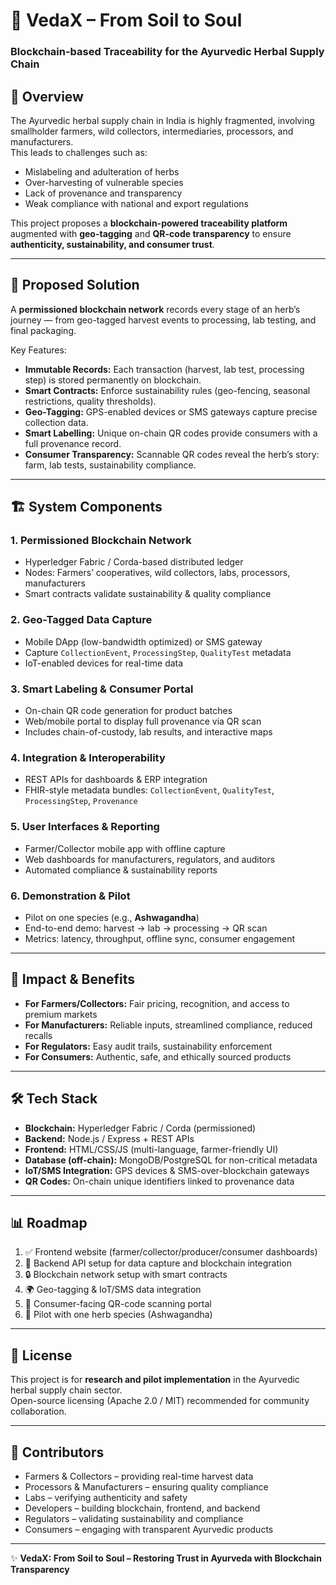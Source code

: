 # 🌿 VedaX – From Soil to Soul  
### Blockchain-based Traceability for the Ayurvedic Herbal Supply Chain  

## 📌 Overview
The Ayurvedic herbal supply chain in India is highly fragmented, involving smallholder farmers, wild collectors, intermediaries, processors, and manufacturers.  
This leads to challenges such as:
- Mislabeling and adulteration of herbs  
- Over-harvesting of vulnerable species  
- Lack of provenance and transparency  
- Weak compliance with national and export regulations  

This project proposes a **blockchain-powered traceability platform** augmented with **geo-tagging** and **QR-code transparency** to ensure **authenticity, sustainability, and consumer trust**.

---

## 🚀 Proposed Solution
A **permissioned blockchain network** records every stage of an herb’s journey — from geo-tagged harvest events to processing, lab testing, and final packaging.  

Key Features:
- **Immutable Records:** Each transaction (harvest, lab test, processing step) is stored permanently on blockchain.  
- **Smart Contracts:** Enforce sustainability rules (geo-fencing, seasonal restrictions, quality thresholds).  
- **Geo-Tagging:** GPS-enabled devices or SMS gateways capture precise collection data.  
- **Smart Labelling:** Unique on-chain QR codes provide consumers with a full provenance record.  
- **Consumer Transparency:** Scannable QR codes reveal the herb’s story: farm, lab tests, sustainability compliance.  

---

## 🏗️ System Components
### 1. Permissioned Blockchain Network
- Hyperledger Fabric / Corda-based distributed ledger  
- Nodes: Farmers’ cooperatives, wild collectors, labs, processors, manufacturers  
- Smart contracts validate sustainability & quality compliance  

### 2. Geo-Tagged Data Capture
- Mobile DApp (low-bandwidth optimized) or SMS gateway  
- Capture `CollectionEvent`, `ProcessingStep`, `QualityTest` metadata  
- IoT-enabled devices for real-time data  

### 3. Smart Labeling & Consumer Portal
- On-chain QR code generation for product batches  
- Web/mobile portal to display full provenance via QR scan  
- Includes chain-of-custody, lab results, and interactive maps  

### 4. Integration & Interoperability
- REST APIs for dashboards & ERP integration  
- FHIR-style metadata bundles: `CollectionEvent`, `QualityTest`, `ProcessingStep`, `Provenance`  

### 5. User Interfaces & Reporting
- Farmer/Collector mobile app with offline capture  
- Web dashboards for manufacturers, regulators, and auditors  
- Automated compliance & sustainability reports  

### 6. Demonstration & Pilot
- Pilot on one species (e.g., **Ashwagandha**)  
- End-to-end demo: harvest → lab → processing → QR scan  
- Metrics: latency, throughput, offline sync, consumer engagement  

---

## 🎯 Impact & Benefits
- **For Farmers/Collectors:** Fair pricing, recognition, and access to premium markets  
- **For Manufacturers:** Reliable inputs, streamlined compliance, reduced recalls  
- **For Regulators:** Easy audit trails, sustainability enforcement  
- **For Consumers:** Authentic, safe, and ethically sourced products  

---

## 🛠️ Tech Stack
- **Blockchain:** Hyperledger Fabric / Corda (permissioned)  
- **Backend:** Node.js / Express + REST APIs  
- **Frontend:** HTML/CSS/JS (multi-language, farmer-friendly UI)  
- **Database (off-chain):** MongoDB/PostgreSQL for non-critical metadata  
- **IoT/SMS Integration:** GPS devices & SMS-over-blockchain gateways  
- **QR Codes:** On-chain unique identifiers linked to provenance data  

---

## 📊 Roadmap
1. ✅ Frontend website (farmer/collector/producer/consumer dashboards)  
2. 🔄 Backend API setup for data capture and blockchain integration  
3. 🔒 Blockchain network setup with smart contracts  
4. 🌍 Geo-tagging & IoT/SMS data integration  
5. 📱 Consumer-facing QR-code scanning portal  
6. 🚀 Pilot with one herb species (Ashwagandha)  

---

## 📖 License
This project is for **research and pilot implementation** in the Ayurvedic herbal supply chain sector.  
Open-source licensing (Apache 2.0 / MIT) recommended for community collaboration.  

---


## 🤝 Contributors
- Farmers & Collectors – providing real-time harvest data  
- Processors & Manufacturers – ensuring quality compliance  
- Labs – verifying authenticity and safety  
- Developers – building blockchain, frontend, and backend  
- Regulators – validating sustainability and compliance  
- Consumers – engaging with transparent Ayurvedic products  

---
✨ **VedaX: From Soil to Soul – Restoring Trust in Ayurveda with Blockchain Transparency**  
